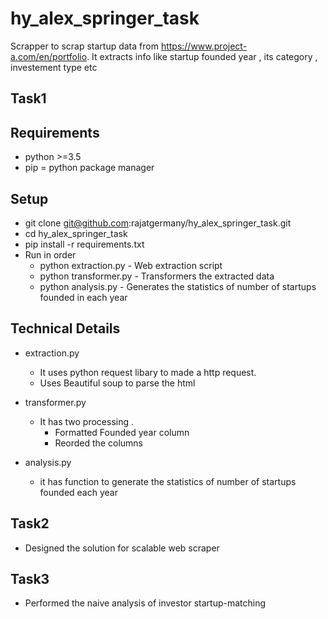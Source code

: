 # hy_alex_springer_task
Scrapper to scrap startup data from https://www.project-a.com/en/portfolio. 
It extracts info like startup founded year , its category , investement type etc


## Task1

## Requirements
- python >=3.5
- pip = python package manager

## Setup
- git clone git@github.com:rajatgermany/hy_alex_springer_task.git
- cd hy_alex_springer_task
- pip install -r requirements.txt
- Run in order
  -  python extraction.py -  Web extraction script
  -  python transformer.py -  Transformers the extracted data
  -  python analysis.py - Generates the statistics of number of startups founded in each year



## Technical Details
 - extraction.py 
   - It uses python request libary to made a http request. 
   - Uses Beautiful soup to parse the html
   
 - transformer.py 
   - It has two processing .
      - Formatted Founded year column
      - Reorded the columns
 - analysis.py
    - it has function to generate the statistics of number of startups founded  each year
    
## Task2
  - Designed the solution for scalable web scraper
 
## Task3 
  - Performed the naive analysis of investor startup-matching

